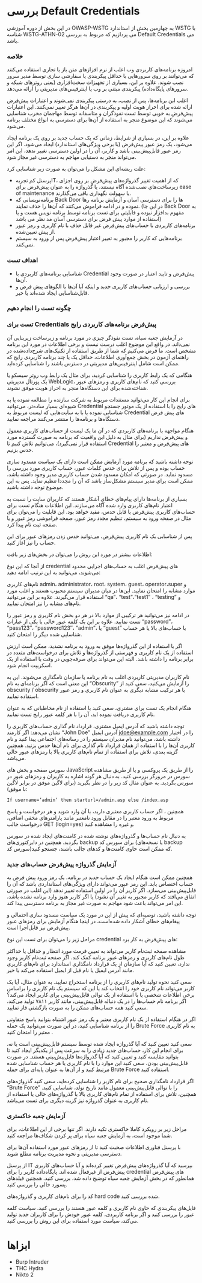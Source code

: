 # بررسی Default Credentials

در این بخش از دوره آموزشی OWASP-WSTG به چهارمین بخش از استاندارد WSTG با شناسه WSTG-ATHN-02 می پردازیم که مربوط به بررسی Default Credentials می باشد.

### خلاصه

امروزه برنامه‌های کاربردی وب اغلب از نرم افزازهای متن باز یا تجاری استفاده می‌کنند که می‌توانند بر روی سرورهایی با حداقل پیکربندی یا سفارشی سازی توسط مدیر سرور نصب شوند. علاوه بر این، بسیاری از تجهیزات سخت‌افزاری (‏یعنی روترهای شبکه و سرورهای پایگاه‌داده) پیکربندی مبتنی بر وب یا اینترفیس‌های مدیریتی را ارائه می‌دهد.

اغلب این برنامه‌ها، پس از نصب، به درستی پیکربندی نمی‌شوند و اعتبارات پیش‌فرض ارائه شده ‌برای احراز هویت اولیه و پیکربندی در آن‌ها هرگز تغییر نمی‌کنند. این اعتبارات پیش‌فرض به خوبی توسط تست نفوذگران و متاسفانه توسط مهاجمان مخرب شناسایی می‌شوند که این موضوع منجر به استفاده از آن‌ها برای دسترسی به انواع مختلف برنامه می‌شود.

علاوه بر این، در بسیاری از شرایط، زمانی که یک حساب جدید بر روی یک برنامه ایجاد می‌شود، یک رمز عبور پیش‌فرض (‏با برخی ویژگی‌های استاندارد) ‏ایجاد می‌شود. اگر این رمز عبور قابل‌پیش‌بینی باشد و کاربر، آن را در اولین دسترسی تغییر ندهد، این امر می‌تواند منجر به دستیابی مهاجم به دسترسی غیر مجاز شود.

علت ریشه‌ای این مشکل را می‌توان به صورت زیر شناسایی کرد:

* پرسنل کم ‌تجربهIT، که از اهمیت تغییر گذرواژه‌های پیش‌فرض بر روی اجزای زیرساخت‌های نصب‌شده آگاه نیستند، یا گذرواژه را به عنوان پیش‌فرض برای ease of maintenance یا سهولت نگهداری باقی می‌گذارند.
* برنامه‌نویسانی که Back Door ها را برای دسترسی آسان و آزمایش برنامه رها نموده و در ادامه فراموش می‌کنند که آن‌ها را حذف نمایند. (در این جا Back Door به مفهوم بدافزار نبوده و قابلیتی برای تست برنامه توسط برنامه نویس هست و یا استفاده از موارد پیش فرض برای دسترسی آسان مد نظر می باشد)
* برنامه‌های کاربردی با حساب‌های پیش‌فرض غیر قابل حذف با نام کاربری و رمز عبور از پیش تعیین‌شده.
* برنامه‌هایی که کاربر را مجبور به تغییر اعتبار پیش‌فرض پس از ورود به سیستم نمی‌کنند.

### اهداف تست

* شناسایی برنامه‌های کاربردی با Credential پیش‌فرض و تایید اعتبار در صورت وجود آن‌ها.
* بررسی و ارزیابی حساب‌های کاربری جدید و اینکه آیا آن‌ها با الگوهای پیش فرض و قابل‌شناسایی ایجاد شده‌اند یا خیر.

### چگونه تست را انجام دهیم

### تست برای Credentials پیش‌فرض برنامه‌های کاربردی رایج

در آزمایش جعبه سیاه، تست نفوذگر چیزی در مورد برنامه و زیرساخت زیربنایی آن نمی‌داند. در واقع این موضوع اغلب درست نیست و برخی اطلاعات در مورد این برنامه مشخص است. ما فرض می‌کنیم که شما از طریق استفاده از تکنیک‌های شرح‌داده‌شده در راهنمای آزمون در بخش جمع‌آوری اطلاعات، حداقل یک یا چند برنامه کاربردی رایج که ممکن است شامل اینترفیس‌های مدیریتی در دسترس باشند را شناسایی کرده‌اید.


هنگامی که یک رابط کاربری را شناسایی کردید، برای مثال یک رابط وب روتر سیسکو یا یک پورتال مدیریتی WebLogic، بررسی کنید که نام‌های کاربری و رمزهای عبور شناخته‌شده برای این دستگاه‌ها منجر به احراز هویت موفق نشوند.

برای انجام این کار می‌توانید مستندات مربوط به شرکت سازنده را مطالعه نموده یا به شیوه‌ای بسیار ساده‌تر، می‌توانید Credential های رایج را با استفاده از یک موتور جستجو شناسایی نموده یا با به سایت‌هایی که لیست مربوط به Credential های پیش فرض دستگاه‌ها و برنامه‌ها را منتشر می‌کنند مراجعه نمایید.

هنگام مواجهه با برنامه‌های کاربردی که در آن ما یک لیست از حساب‌های کاربری معمول و پیش‌فرض نداریم (‏برای مثال به دلیل این واقعیت که برنامه به صورت گسترده مورد استفاده قرار نمی‌گیرد)‏، می‌توانیم تلاش کنیم تا Credential های پیش‌فرض و معتبر را حدس بزنیم.

توجه داشته باشید که برنامه مورد آزمایش ممکن است دارای یک سیاست مسدود سازی حساب بوده و پس از تلاش برای حدس کلمات عبور، حساب کاربری مورد بررسی را مسدود نماید. در صورتی که امکان مسدود شدن حساب کاربری مدیر وجود داشته باشد، ممکن است برای مدیر سیستم مشکل‌ساز باشد که آن را مجددا تنظیم نماید. پس به این موضوع توجه داشته باشید.

بسیاری از برنامه‌ها دارای پیام‌های خطای آشکار هستند که کاربران سایت را نسبت به اعتبار نام‌های کاربری وارد شده آگاه می‌سازند. این اطلاعات هنگام تست برای حساب‌های کاربری پیش‌فرض یا قابل حدس، مفید خواهد بود. این قابلیت را می‌توان برای مثال در صفحه ورود به سیستم، تنظیم مجدد رمز عبور، صفحه فراموشی رمز عبور و یا صفحه ثبت نام پیدا کرد.

پس از شناسایی یک نام کاربری پیش‌فرض، می‌توانید حدس زدن رمزهای عبور برای این حساب را نیز آغاز کنید.

اطلاعات بیشتر در مورد این روش را می‌توان در بخش‌های زیر یافت:

از آنجا که این نوع credential های پیش‌فرض اغلب به حساب‌های اجرایی محدود می‌شوند، می‌توانید به این ترتیب ادامه دهید:

نام‌های کاربری admin، administrator، root، system، guest، operator،super و موارد مشابه را امتحان نمایید. این‌ها در میان مدیران سیستم محبوب هستند و اغلب مورد استفاده قرار می‌گیرند. علاوه بر این می‌توانید “qa”، “test”،”test1” ، “testing” و نام‌های مشابه را نیز امتحان نمایید.

در ادامه نیز می‌توانید هر ترکیبی از موارد بالا در هر دو بخش نام کاربری و رمز عبور را تست نمایید. علاوه بر این یک کلمه عبور خالی یا یکی از عبارات “password”، “pass123″، “password123″، “admin”، یا “guest” با حساب‌های بالا یا هر حساب شناسایی شده دیگر را امتحان کنید.

اگر با استفاده از این گذرواژه‌ها موفق به ورود به برنامه نشدید، ممکن است ارزش استفاده از یک نام کاربری و فهرستی از گذرواژه‌ها و تلاش برای درخواست‌های متعدد در برابر برنامه را داشته باشد. البته این می‌تواند برای صرفه‌جویی در وقت با استفاده از یک اسکریپت انجام شود.

نام کاربران مدیریتی کاربردی اغلب به نام برنامه یا سازمان نامگذاری می‌شوند. این به این معنی است که اگر برنامه‌ای به نام “Obscurity” را آزمایش می‌کنید، سعی کنید از obscurity / obscurity یا هر ترکیب مشابه دیگری به عنوان نام کاربری و رمز عبور استفاده نمایید.

هنگام انجام یک تست برای مشتری، سعی کنید با استفاده از نام مخاطبانی که به عنوان نام کاربری دریافت نموده اید، آن را با هر کلمه عبور رایج تست نمایید.

توجه داشته باشید که آدرس ایمیل مشتری، قرارداد نام گذاری حساب‌های کاربری را نشان می‌دهد: اگر کارمند “John Doe” آدرس ایمیل jdoe@example.com را در اختیار داشته باشد، می‌توانید نام مدیران سیستم را در رسانه‌های اجتماعی پیدا کنید و نام کاربری آن‌ها را با استفاده از همان قرارداد نام گذاری برای نام آن‌ها حدس بزنید. همچنین گزینه بعدی، تلاش برای استفاده از تمام نام‌های کاربری بالا با رمزهای عبور خالی می‌باشد.

سورس صفحه و بخش های JavaScript را از طریق یک پروکسی و یا از طریق مشاهده سورس در مرورگر بررسی کنید. به دنبال هر گونه اشاره به کاربران و رمزهای عبور در سورس بگردید. به عنوان مثال کد زیر را در نظر بگیرید (برای لاگین موفق در برابر لاگین نا موفق):

```text
If username=’admin’ then starturl=/admin.asp else /index.asp
```

همچنین ، اگر حساب کاربری معتبری دارید، با آن وارد شوید و هر درخواست و پاسخ مربوط به ورود معتبر را در مقابل ورود نامعتبر مانند پارامترهای مخفی اضافی، درخواست جالب GET (login=yes) و غیره را مشاهده کنید.

به دنبال نام حساب‌ها و گذرواژه‌های نوشته شده در کامنت‌های ایجاد شده در سورس بگردید. همچنین در دایرکتوری‌های backup برای سورس کد (یا نسخه‌های backup سورس کد)که ممکن است حاوی کامنت‌ها و کدهای جالب باشند، جستجو کنید.
### آزمایش گذرواژه پیش‌فرض حساب‌های جدید

همچنین ممکن است هنگام ایجاد یک حساب جدید در برنامه، یک رمز ورود پیش فرض به حساب اختصاص یابد. این رمز عبور می‌تواند دارای ویژگی‌های استانداردی باشد که آن را قابل‌پیش‌بینی می‌سازد. اگر کاربر آن را در اولین استفاده تغییر ندهد (‏این اغلب در صورتی اتفاق می‌افتد که کاربر مجبور به تغییر آن نشود)‏ یا اگر کاربر هنوز وارد برنامه نشده باشد، این امر می‌تواند باعث شود مهاجم به صورت غیر مجاز به برنامه دسترسی پیدا کند.

توجه داشته باشید، توصیه‌ای که پیش از این در مورد یک سیاست مسدود سازی احتمالی و پیغام‌های خطای آشکار داده شده‌است، در اینجا هنگام آزمایش برای رمزهای عبور پیش‌فرض نیز قابل‌اجرا است.

مراحل زیر را می‌توان برای تست این نوع credential های پیش‌فرض به کار برد:

مشاهده صفحه ثبت‌نام کاربر می‌تواند به تعیین فرمت مورد انتظار و حداقل یا حداکثر طول نام‌های کاربری و رمزهای عبور برنامه کمک کند. اگر صفحه ثبت‌نام کاربر وجود ندارد، تعیین کنید که آیا سازمان از یک قرارداد نامگذاری استاندارد برای نام‌های کاربری مانند آدرس ایمیل یا نام قبل از ایمیل استفاده می‌کند یا خیر.

سعی کنید نحوه تولید نام‌های کاربری را از برنامه استخراج نمایید. به عنوان مثال، آیا یک کاربر می‌تواند نام کاربری خود را انتخاب کند یا این که سیستم یک نام کاربری را براساس برخی اطلاعات شخصی یا با استفاده از یک توالی قابل‌پیش‌بینی برای کاربر ایجاد می‌کند؟ اگر برنامه نام حساب‌ها را در یک دنباله قابل‌پیش‌بینی، مانند کاربر ۷۸۱۱ تولید می‌کند، سعی کنید همه حساب‌های ممکن را به صورت بازگشتی فاز نمایید.

اگر در هنگام استفاده از یک نام کاربری معتبر و یک رمز عبور اشتباه بتوانید پاسخ متفاوتی را از برنامه شناسایی کنید، در این صورت می‌توانید یک حمله Brute Force به نام کاربری معتبر را امتحان کنید .

سعی کنید تعیین کنید که آیا گذرواژه ایجاد شده توسط سیستم قابل‌پیش‌بینی است یا نه. برای انجام این کار، حساب‌های جدید زیادی را به سرعت پس از یکدیگر ایجاد کنید تا بتوانید مقایسه کنید و تعیین کنید که آیا گذرواژه‌ها قابل‌پیش‌بینی هستند. در صورت قابل‌پیش‌بینی بودن، سعی کنید این موارد را با نام کاربری یا هر حساب شناسایی شده مرتبط کنید و از آن‌ها به عنوان پایه‌ای برای حمله Brute Force استفاده کنید.

اگر قرارداد نامگذاری صحیح برای نام کاربر را شناسایی کرده‌اید، سعی کنید گذرواژه‌های “Brute Force” را با توالی قابل‌پیش‌بینی معمول مانند تاریخ تولد، شناسایی کنید. همچنین، تلاش برای استفاده از تمام نام‌های کاربری بالا با گذرواژه‌های خالی یا استفاده از نام کاربری به عنوان گذرواژه نیز گزینه دیگری برای تست می‌باشد.
### آزمایش جعبه خاکستری

مراحل زیر بر رویکرد کاملا خاکستری تکیه دارند. اگر تنها برخی از این اطلاعات، برای شما موجود است، به آزمایش جعبه سیاه برای پر کردن شکاف‌ها مراجعه کنید.

با پرسنل فناوری اطلاعات صحبت کنید تا از رمزهای عبور مورد استفاده آن‌ها برای دسترسی مدیریتی و نحوه مدیریت برنامه مطلع شوید.

از پرسنل IT بپرسید که آیا گذرواژه‌های پیش‌فرض تغییر کرده‌اند و آیا حساب‌های کاربری پیش‌فرض از غیرفعال شده اند. پایگاه‌داده کاربر را برای credential های پیش‌فرض همانطور که در بخش آزمایش جعبه سیاه توضیح داده شد، بررسی کنید. همچنین فیلدهای پسورد خالی را بررسی کنید.

کد را برای نام‌های کاربری و گذرواژه‌های hard code شده بررسی کنید.

فایل‌های پیکربندی که حاوی نام کاربری و کلمه عبور هستند را بررسی کنید. سیاست کلمه عبور را بررسی کنید و اگر برنامه کاربردی، کلمه عبور خودش را برای کاربران جدید تولید می‌کند، سیاست مورد استفاده برای این روش را بررسی کنید.
# ابزاها

* Burp Intruder
* THC Hydra
* Nikto 2

